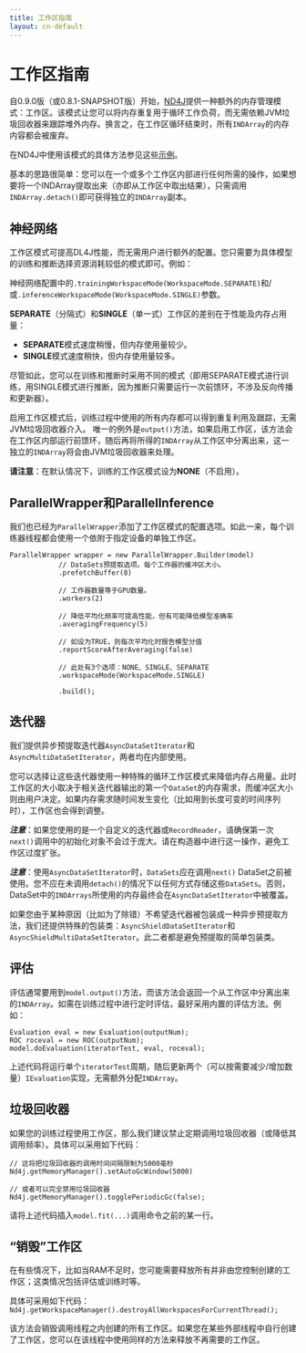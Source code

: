 ```yaml
---
title: 工作区指南
layout: cn-default
---
```


# 工作区指南

自0.9.0版（或0.8.1-SNAPSHOT版）开始，[ND4J](http://nd4j.org/)提供一种额外的内存管理模式：工作区。该模式让您可以将内存重复用于循环工作负荷，而无需依赖JVM垃圾回收器来跟踪堆外内存。换言之，在工作区循环结束时，所有`INDArray`的内存内容都会被废弃。

在ND4J中使用该模式的具体方法参见这些[示例](https://github.com/deeplearning4j/dl4j-examples/blob/58cc1b56515458003fdd7b606f6451aee851b8c3/nd4j-examples/src/main/java/org/nd4j/examples/Nd4jEx15_Workspaces.java)。

基本的思路很简单：您可以在一个或多个工作区内部进行任何所需的操作，如果想要将一个INDArray提取出来（亦即从工作区中取出结果），只需调用`INDArray.detach()`即可获得独立的`INDArray`副本。

## 神经网络

工作区模式可提高DL4J性能，而无需用户进行额外的配置。您只需要为具体模型的训练和推断选择资源消耗较低的模式即可。例如：

神经网络配置中的`.trainingWorkspaceMode(WorkspaceMode.SEPARATE)`和/或`.inferenceWorkspaceMode(WorkspaceMode.SINGLE)`参数。 

**SEPARATE**（分隔式）和**SINGLE**（单一式）工作区的差别在于性能及内存占用量：

* **SEPARATE**模式速度稍慢，但内存使用量较少。
* **SINGLE**模式速度稍快，但内存使用量较多。

尽管如此，您可以在训练和推断时采用不同的模式（即用SEPARATE模式进行训练，用SINGLE模式进行推断，因为推断只需要运行一次前馈环，不涉及反向传播和更新器）。

启用工作区模式后，训练过程中使用的所有内存都可以得到重复利用及跟踪，无需JVM垃圾回收器介入。
唯一的例外是`output()`方法，如果启用工作区，该方法会在工作区内部运行前馈环，随后再将所得的`INDArray`从工作区中分离出来，这一独立的`INDArray`将会由JVM垃圾回收器来处理。

**请注意**：在默认情况下，训练的工作区模式设为**NONE**（不启用）。

## ParallelWrapper和ParallelInference

我们也已经为`ParallelWrapper`添加了工作区模式的配置选项。如此一来，每个训练器线程都会使用一个依附于指定设备的单独工作区。


```
ParallelWrapper wrapper = new ParallelWrapper.Builder(model)
            // DataSets预提取选项。每个工作器的缓冲区大小。
            .prefetchBuffer(8)

            // 工作器数量等于GPU数量。
            .workers(2)

            // 降低平均化频率可提高性能，但有可能降低模型准确率
            .averagingFrequency(5)

            // 如设为TRUE，则每次平均化时报告模型分值
            .reportScoreAfterAveraging(false)

            // 此处有3个选项：NONE、SINGLE、SEPARATE
            .workspaceMode(WorkspaceMode.SINGLE)

            .build();
```

## 迭代器

我们提供异步预提取迭代器`AsyncDataSetIterator`和`AsyncMultiDataSetIterator`，两者均在内部使用。 

您可以选择让这些迭代器使用一种特殊的循环工作区模式来降低内存占用量。此时工作区的大小取决于相关迭代器输出的第一个`DataSet`的内存需求，而缓冲区大小则由用户决定。如果内存需求随时间发生变化（比如用到长度可变的时间序列时），工作区也会得到调整。

***注意***：如果您使用的是一个自定义的迭代器或`RecordReader`，请确保第一次`next()`调用中的初始化对象不会过于庞大。请在构造器中进行这一操作，避免工作区过度扩张。

***注意***：使用`AsyncDataSetIterator`时，`DataSets`应在调用`next()` DataSet之前被使用。您不应在未调用`detach()`的情况下以任何方式存储这些`DataSets`。否则，DataSet中的`INDArrays`所使用的内存最终会在`AsyncDataSetIterator`中被覆盖。

如果您由于某种原因（比如为了除错）不希望迭代器被包装成一种异步预提取方法，我们还提供特殊的包装类：`AsyncShieldDataSetIterator`和`AsyncShieldMultiDataSetIterator`。此二者都是避免预提取的简单包装类。

## 评估

评估通常要用到`model.output()`方法，而该方法会返回一个从工作区中分离出来的`INDArray`。如需在训练过程中进行定时评估，最好采用内置的评估方法。例如：

```
Evaluation eval = new Evaluation(outputNum);
ROC roceval = new ROC(outputNum);
model.doEvaluation(iteratorTest, eval, roceval);
```

上述代码将运行单个`iteratorTest`周期，随后更新两个（可以按需要减少/增加数量）`IEvaluation`实现，无需额外分配`INDArray`。 

## 垃圾回收器

如果您的训练过程使用工作区，那么我们建议禁止定期调用垃圾回收器（或降低其调用频率）。具体可以采用如下代码：

```
// 这将把垃圾回收器的调用时间间隔限制为5000毫秒
Nd4j.getMemoryManager().setAutoGcWindow(5000)

// 或者可以完全禁用垃圾回收器
Nd4j.getMemoryManager().togglePeriodicGc(false);
```

请将上述代码插入`model.fit(...)`调用命令之前的某一行。

## “销毁”工作区

在有些情况下，比如当RAM不足时，您可能需要释放所有并非由您控制创建的工作区；这类情况包括评估或训练时等。

具体可采用如下代码：`Nd4j.getWorkspaceManager().destroyAllWorkspacesForCurrentThread();`

该方法会销毁调用线程之内创建的所有工作区。如果您在某些外部线程中自行创建了工作区，您可以在该线程中使用同样的方法来释放不再需要的工作区。

